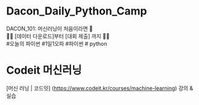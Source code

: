 # Dacon_Daily_Python_Camp

DACON_101: 머신러닝이 처음이라면 🤔 <br>
🏃‍♀️ [데이터 다운로드]부터 [대회 제출] 까지  🏃‍♂<br>
#오늘의 파이썬 #1일1오파 #파이썬 # python

# Codeit 머신러닝
[머신 러닝 | 코드잇] (https://www.codeit.kr/courses/machine-learning) 강의 & 실습
